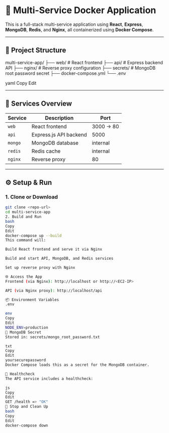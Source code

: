 # 🧩 Multi-Service Docker Application

This is a full-stack multi-service application using **React**, **Express**, **MongoDB**, **Redis**, and **Nginx**, all containerized using **Docker Compose**.

---

## 📁 Project Structure

multi-service-app/
├── web/ # React frontend
├── api/ # Express backend API
├── nginx/ # Reverse proxy configuration
├── secrets/ # MongoDB root password secret
├── docker-compose.yml
└── .env

yaml
Copy
Edit

---

## 🚀 Services Overview

| Service   | Description                | Port       |
|-----------|----------------------------|------------|
| `web`     | React frontend             | 3000 → 80  |
| `api`     | Express.js API backend     | 5000       |
| `mongo`   | MongoDB database           | internal   |
| `redis`   | Redis cache                | internal   |
| `nginx`   | Reverse proxy              | 80         |

---

## ⚙️ Setup & Run

### 1. Clone or Download

```bash
git clone <repo-url>
cd multi-service-app
2. Build and Run
bash
Copy
Edit
docker-compose up --build
This command will:

Build React frontend and serve it via Nginx

Build and start API, MongoDB, and Redis services

Set up reverse proxy with Nginx

🌐 Access the App
Frontend (via Nginx): http://localhost or http://<EC2-IP>

API (via Nginx proxy): http://localhost/api

📦 Environment Variables
.env

env
Copy
Edit
NODE_ENV=production
🔐 MongoDB Secret
Stored in: secrets/mongo_root_password.txt

txt
Copy
Edit
yoursecurepassword
Docker Compose loads this as a secret for the MongoDB container.

🧪 Healthcheck
The API service includes a healthcheck:

js
Copy
Edit
GET /health => "OK"
🧹 Stop and Clean Up
bash
Copy
Edit
docker-compose down

